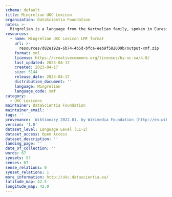 ```yaml
---
schema: default
title: Mingrelian UKC Lexicon
organization: DataScientia Foundation
notes: >-
  Mingrelian is a language from the Kartvelian family, spoken in Eurasia. The UKC Lexicon of Mingrelian is represented as a lexico-semantic network. It consists of words, word senses, synsets, as well as sense-level and synset-level relationships.
resources:
  - name: Mingrelian UKC Lexicon LMF format
    url: >-
      resources/d82e192a-6b74-4b5d-bfca-eeb9f582009b/output-xmf.zip
    format: xml
    license: https://creativecommons.org/licenses/by-nc-sa/4.0/
    last_updated: 2023-04-17
    created: 2023-04-17
    size: 5144
    release_date: 2023-04-17
    distribution_document: ''
    language: Mingrelian
    language_code: xmf
category:
  - UKC Lexicons
maintainer: DataScientia Foundation
maintainer_email: ''
tags: ''
provenance: 'Wiktionary 2022.01. by Wikimedia Foundation (http://en.wiktionary.org); CogNet 2.1 by Khuyagbaatar Batsuren, National University of Mongolia (http://cognet.ukc.disi.unitn.it); KinDiv: Kinship Diversity 1.0 by Temuulen Khishigsuren (http://ukc.disi.unitn.it/index.php/kinship/); Princeton WordNet 2.1 by Princeton University (https://wordnet.princeton.edu)'
version: '1.0'
dataset_level: Language Level (L1-2)
dataset_access: Open Access
dataset_description: ''
landing_page: ''
date_of_collection: ''
words: 67
synsets: 57
senses: 67
sense_relations: 0
synset_relations: 1
more_information: http://ukc.datascientia.eu/
latitude_map: 42.5
longitude_map: 42.0
---
```

